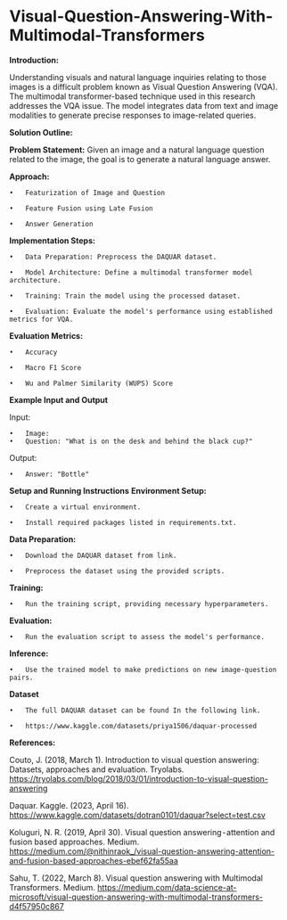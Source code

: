 # Visual-Question-Answering-With-Multimodal-Transformers

**Introduction:**
 
Understanding visuals and natural language inquiries relating to those images is a difficult problem known as Visual Question Answering (VQA). The multimodal transformer-based technique used in this research addresses the VQA issue. The model integrates data from text and image modalities to generate precise responses to image-related queries.

**Solution Outline:**

**Problem Statement:** Given an image and a natural language question related to the image, the goal is to generate a natural language answer.

**Approach:**

	•	Featurization of Image and Question
 
	•	Feature Fusion using Late Fusion
 
	•	Answer Generation
 
**Implementation Steps:**

	•	Data Preparation: Preprocess the DAQUAR dataset.
 
	•	Model Architecture: Define a multimodal transformer model architecture.
 
	•	Training: Train the model using the processed dataset.
 
	•	Evaluation: Evaluate the model's performance using established metrics for VQA.
 
**Evaluation Metrics:**

	•	Accuracy
 
	•	Macro F1 Score
 
	•	Wu and Palmer Similarity (WUPS) Score
 
**Example Input and Output**

Input:

	•	Image: 
	•	Question: "What is on the desk and behind the black cup?"

Output:

	•	Answer: "Bottle"
 
**Setup and Running Instructions**
**Environment Setup:**
 
	•	Create a virtual environment.
 
	•	Install required packages listed in requirements.txt.
 
**Data Preparation:**
 
	•	Download the DAQUAR dataset from link.
 
	•	Preprocess the dataset using the provided scripts.
 
**Training:**
 
	•	Run the training script, providing necessary hyperparameters.
 
**Evaluation:**
 
	•	Run the evaluation script to assess the model's performance.
 
 **Inference:**
 
	•	Use the trained model to make predictions on new image-question pairs.
 
**Dataset**

	•	The full DAQUAR dataset can be found In the following link.
 
	•	https://www.kaggle.com/datasets/priya1506/daquar-processed

**References:**

Couto, J. (2018, March 1). Introduction to visual question answering: Datasets, approaches and evaluation. Tryolabs. https://tryolabs.com/blog/2018/03/01/introduction-to-visual-question-answering 

Daquar. Kaggle. (2023, April 16). https://www.kaggle.com/datasets/dotran0101/daquar?select=test.csv 

Koluguri, N. R. (2019, April 30). Visual question answering - attention and fusion based approaches. Medium. https://medium.com/@nithinraok_/visual-question-answering-attention-and-fusion-based-approaches-ebef62fa55aa 

Sahu, T. (2022, March 8). Visual question answering with Multimodal Transformers. Medium. https://medium.com/data-science-at-microsoft/visual-question-answering-with-multimodal-transformers-d4f57950c867 
